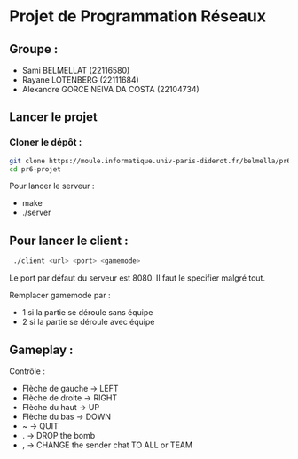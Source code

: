 # Projet de Programmation Réseaux

## Groupe :
- Sami BELMELLAT (22116580)
- Rayane LOTENBERG (22111684)
- Alexandre GORCE NEIVA DA COSTA (22104734)

## Lancer le projet

### Cloner le dépôt :
```bash
git clone https://moule.informatique.univ-paris-diderot.fr/belmella/pr6-projet.git
cd pr6-projet
```

Pour lancer le serveur :
- make
- ./server

Pour lancer le client :
- 
```bash
 ./client <url> <port> <gamemode>
```

Le port par défaut du serveur est 8080. Il faut le specifier malgré tout.

Remplacer gamemode par : 
- 1 si la partie se déroule sans équipe
- 2 si la partie se déroule avec équipe

## Gameplay :
Contrôle : 
- Flèche de gauche -> LEFT           
- Flèche de droite -> RIGHT
- Flèche du haut -> UP 
- Flèche du bas -> DOWN
- ~ -> QUIT
- . -> DROP the bomb
- , -> CHANGE the sender chat TO ALL or TEAM
